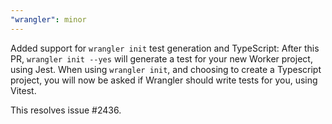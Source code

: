 ```yaml
---
"wrangler": minor
---
```


Added support for `wrangler init` test generation and TypeScript:
After this PR, `wrangler init --yes` will generate a test for your new Worker project, using Jest.
When using `wrangler init`, and choosing to create a Typescript project, you will now be asked if Wrangler should write tests for you, using Vitest.

This resolves issue #2436.
